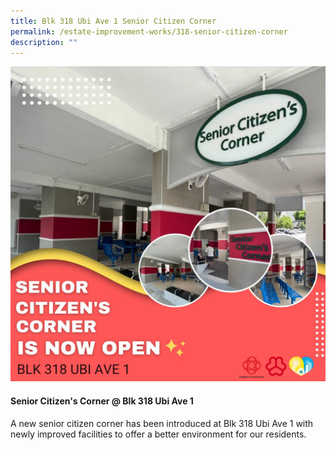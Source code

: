 ```yaml
---
title: Blk 318 Ubi Ave 1 Senior Citizen Corner
permalink: /estate-improvement-works/318-senior-citizen-corner
description: ""
---
```

<p><img src="/images/Estate Improvements/Senior Citizens.jpg" alt="@ SeniorCitizens" alt=""></p>

#### Senior Citizen's Corner @ Blk 318 Ubi Ave 1 ####
A new senior citizen corner has been introduced at Blk 318 Ubi Ave 1 with newly improved facilities to offer a better environment for our residents.
